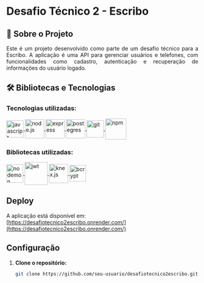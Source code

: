 # Desafio Técnico 2 - Escribo

## 📂 Sobre o Projeto

<p align='justify'>
Este é um projeto desenvolvido como parte de um desafio técnico para a Escribo. A aplicação é uma API para gerenciar usuários e telefones, com funcionalidades como cadastro, autenticação e recuperação de informações do usuário logado.
</p>

## 🛠️ Bibliotecas e Tecnologias
### Tecnologias utilizadas:
<div>
	<a href="https://developer.mozilla.org/en-US/docs/Web/JavaScript" target="_blank" rel="noopener noreferrer">
		<img align='center' height='45' title='Javascript' alt='javascript' src='https://user-images.githubusercontent.com/25181517/117447155-6a868a00-af3d-11eb-9cfe-245df15c9f3f.png'>
	</a>
	<a href="https://nodejs.org/" target="_blank" rel="noopener noreferrer">
		<img align='center' height='50' title='Node.js' alt='node.js' src='https://user-images.githubusercontent.com/25181517/183568594-85e280a7-0d7e-4d1a-9028-c8c2209e073c.png'>
	</a>
	<a href="https://expressjs.com/" target="_blank" rel="noopener noreferrer">
		<img align='center' height='50' title='Express' alt='express' src='https://user-images.githubusercontent.com/25181517/183859966-a3462d8d-1bc7-4880-b353-e2cbed900ed6.png'>
	</a>
	<a href="https://www.postgresql.org/" target="_blank" rel="noopener noreferrer">
		<img align='center' height='50' title='PostegreSQL' alt='postegres' src='https://user-images.githubusercontent.com/25181517/117208740-bfb78400-adf5-11eb-97bb-09072b6bedfc.png'>
	</a>
	<a href="https://git-scm.com/" target="_blank" rel="noopener noreferrer">
		<img align='center' height='45' title='Git' alt='git' src='https://user-images.githubusercontent.com/25181517/192108372-f71d70ac-7ae6-4c0d-8395-51d8870c2ef0.png'>
	</a>
	<a href="https://www.npmjs.com/" target="_blank" rel="noopener noreferrer">
		<img align='center' height='55' title='NPM' alt='npm' src='https://user-images.githubusercontent.com/25181517/121401671-49102800-c959-11eb-9f6f-74d49a5e1774.png'>
	</a>
</div>

### Bibliotecas utilizadas:
<div>	
	<a href="https://nodemon.io/" target="_blank" rel="noopener noreferrer">
		<img align='center' height='48' width='44' title='Nodemon' alt='nodemon' src='https://github.com/bush1D3v/solid_rest_api/assets/133554156/fd586348-7781-4e02-a4f0-fe7410ef43fb'>
	</a>
	<a href="https://jwt.io/" target="_blank" rel="noopener noreferrer">
		<img align='center' height='60' width='60' title='JWT' alt='jwt' src="https://media.licdn.com/dms/image/D4D12AQHW9aRSWIOMxQ/article-cover_image-shrink_600_2000/0/1657421703592?e=2147483647&v=beta&t=nKygyfSDFwgPdEoC-nEkogMS0527SBa8z8D_FqUr-us">
	</a>
	<a href="http://knexjs.org/" target="_blank" rel="noopener noreferrer">
		<img align='center' height='50' title='Knex.js' alt='knex.js' src="https://static-00.iconduck.com/assets.00/knex-js-icon-512x512-a2yn0209.png">
	</a>
	<a href="https://www.npmjs.com/package/bcrypt" target="_blank" rel="noopener noreferrer">
		<img align='center' height='43' title='Bcrypt' alt='bcrypt' src="https://www.outsystems.com/Forge_CW/_image.aspx/Q8LvY--6WakOw9afDCuuGU30LWO2YUXQtIYwJY_Ac_c=/bcryptnet-2023-01-04%2000-00-00-2023-06-23%2016-23-53">
	</a>
</div>



## Deploy

A aplicação está disponível em: [https://desafiotecnico2escribo.onrender.com/](https://desafiotecnico2escribo.onrender.com/)

## Configuração

1. **Clone o repositório:**

   ```bash
   git clone https://github.com/seu-usuario/desafiotecnico2escribo.git
